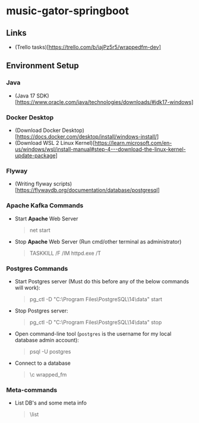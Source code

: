 # music-gator-springboot
## Links
- (Trello tasks)[https://trello.com/b/iajPz5r5/wrappedfm-dev]


## Environment Setup
### Java
- (Java 17 SDK)[https://www.oracle.com/java/technologies/downloads/#jdk17-windows]

### Docker Desktop
- (Download Docker Desktop)[https://docs.docker.com/desktop/install/windows-install/]
- (Download WSL 2 Linux Kernel)[https://learn.microsoft.com/en-us/windows/wsl/install-manual#step-4---download-the-linux-kernel-update-package]

### Flyway
- (Writing flyway scripts)[https://flywaydb.org/documentation/database/postgresql]

### Apache Kafka Commands
- Start **Apache** Web Server
  > net start

- Stop **Apache** Web Server (Run cmd/other terminal as administrator)
  > TASKKILL /F /IM httpd.exe /T

### Postgres Commands
- Start Postgres server (Must do this before any of the below commands will work):
  > pg_ctl -D "C:\Program Files\PostgreSQL\14\data" start

- Stop Postgres server:
  > pg_ctl -D "C:\Program Files\PostgreSQL\14\data" stop

- Open command-line tool (`postgres` is the username for my local database admin account):
  > psql -U postgres

- Connect to a database
    > \c wrapped_fm

### Meta-commands
- List DB's and some meta info
  > \list